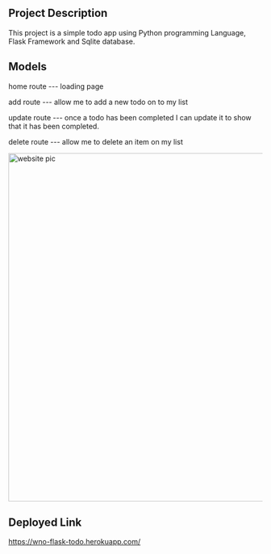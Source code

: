 ## Project Description 
This project is a simple todo app using Python programming Language, Flask Framework and Sqlite database. 


## Models
 home route --- loading page 
    
 add route --- allow me to add a new todo on to my list 
  
 update route  --- once a todo has been completed I can update it to show that it has been completed. 

 delete route  --- allow me to delete an item on my list
   

<img width="690" alt="website pic" src="https://user-images.githubusercontent.com/53509151/185204840-e452d2f2-813d-4897-9ccb-01c585271e7a.png">

## Deployed Link 
https://wno-flask-todo.herokuapp.com/
